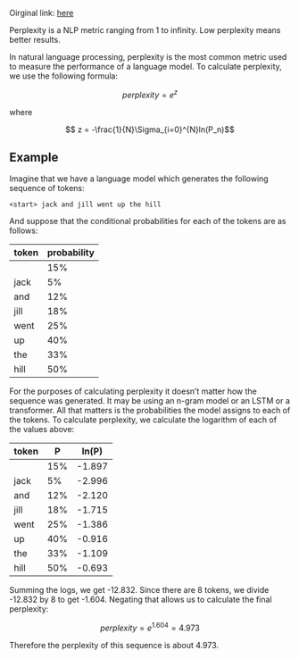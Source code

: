 Oirginal link: [here](https://lukesalamone.github.io/posts/perplexity/)

Perplexity is a NLP metric ranging from 1 to infinity. Low perplexity means better results.

In natural language processing, perplexity is the most common metric used to measure the performance of a language model. To calculate perplexity, we use the following formula:

$$ perplexity = e^z$$

where

$$ z = -\frac{1}{N}\Sigma_{i=0}^{N}ln(P_n)$$

## Example
Imagine that we have a language model which generates the following sequence of tokens:

`<start> jack and jill went up the hill`

And suppose that the conditional probabilities for each of the tokens are as follows:

| token | probability |
|-------|-------------|
| <start> | 15% |
| jack | 5% |
| and | 12% |
| jill | 18% |
| went | 25% |
| up | 40% |
| the | 33% |
| hill | 50% |

For the purposes of calculating perplexity it doesn’t matter how the sequence was generated. It may be using an n-gram model or an LSTM or a transformer. All that matters is the probabilities the model assigns to each of the tokens. To calculate perplexity, we calculate the logarithm of each of the values above:

| token | P | ln(P) |
|-------|---|-------|
| <start> | 15% | -1.897 |
| jack | 5% | -2.996 |
| and | 12% | -2.120 |
| jill | 18% | -1.715 |
| went | 25% | -1.386 |
| up | 40% | -0.916 |
| the | 33% | -1.109 |
| hill | 50% | -0.693 |

Summing the logs, we get -12.832. Since there are 8 tokens, we divide -12.832 by 8 to get -1.604. Negating that allows us to calculate the final perplexity:

$$ perplexity = e^{1.604} = 4.973 $$

Therefore the perplexity of this sequence is about 4.973.
